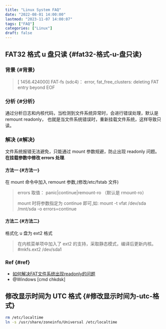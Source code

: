 ```yaml
---
title: "Linux System FAQ"
date: "2022-08-01 14:00:00"
lastmod: "2023-11-07 14:00:07"
tags: ["FAQ"]
categories: ["Linux"]
draft: false
---
```


## FAT32 格式 u 盘只读 {#fat32-格式-u-盘只读}


### 背景 {#背景}

> [ 1456.424000] FAT-fs (sdc4)： error, fat_free_clusters: deleting FAT entry beyond EOF


### 分析 {#分析}

通过分析日志和内核代码，当检测到文件系统异常时，会进行错误处理，默认是 remount readonly， 也就是当文件系统错误时，重新挂载文件系统，这样导致只读。


### 解决 {#解决}

文件系统报错无法避免，只能通过 mount 参数规避，防止出现 readonly 问题。 **在挂载参数中修改 errors 处理**.


#### 方法一 {#方法一}

在 mount 命令中加入 remount 参数,(修改/etc/fstab 文件)

> errors 取值： panic|continue|remount-ro （默认是 rmount-ro）
>
> mount 时将参数指定为 continue 即可,如:
> mount -t vfat /dev/sda /mnt/sda -o errors=continue


#### 方法二 {#方法二}

格式化 u 盘为 ext2 格式

> 在内核菜单项中加入了 ext2 的支持，采取静态模式，编译后更新内核。
> \#mkfs.ext2 /dev/sda1


### Ref {#ref}

-   [如何解决FAT文件系统出现readonly的问题](https://blog.csdn.net/dxt1107/article/details/106936862)
-   @Windows [cmd chkdsk]


## 修改显示时间为 UTC 格式 {#修改显示时间为-utc-格式}

```bash
rm /etc/localtime
ln -s /usr/share/zoneinfo/Universal /etc/localtime
```